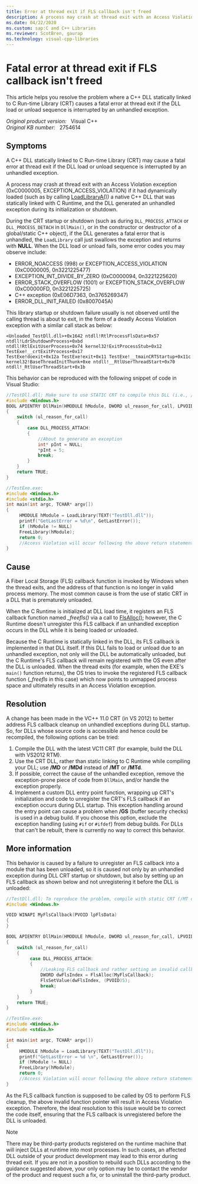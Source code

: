 ```yaml
---
title: Error at thread exit if FLS callback isn't freed
description: A process may crash at thread exit with an Access Violation exception if it had dynamically loaded a native C++ DLL that was statically linked with C Runtime, and the DLL generated an unhandled exception during its initialization or shutdown.
ms.date: 04/22/2020
ms.custom: sap:C and C++ Libraries
ms.reviewer: ScotBren, gaurap
ms.technology: visual-cpp-libraries
---
```

# Fatal error at thread exit if FLS callback isn't freed

This article helps you resolve the problem where a C++ DLL statically linked to C Run-time Library (CRT) causes a fatal error at thread exit if the DLL load or unload sequence is interrupted by an unhandled exception.

_Original product version:_ &nbsp; Visual C++  
_Original KB number:_ &nbsp; 2754614

## Symptoms

A C++ DLL statically linked to C Run-time Library (CRT) may cause a fatal error at thread exit if the DLL load or unload sequence is interrupted by an unhandled exception.  

A process may crash at thread exit with an Access Violation exception (0xC0000005, EXCEPTION_ACCESS_VIOLATION) if it had dynamically loaded (such as by calling [LoadLibraryA()](/windows/win32/api/libloaderapi/nf-libloaderapi-loadlibrarya)) a native C++ DLL that was statically linked with C Runtime, and the DLL generated an unhandled exception during its initialization or shutdown.

During the CRT startup or shutdown (such as during `DLL_PROCESS_ATTACH` or `DLL_PROCESS_DETACH` in `DllMain()`, or in the constructor or destructor of a global/static C++ object), if the DLL generates a fatal error that is unhandled, the `LoadLibrary` call just swallows the exception and returns with **NULL**. When the DLL load or unload fails, some error codes you may observe include:

- ERROR_NOACCESS (998) or EXCEPTION_ACCESS_VIOLATION (0xC0000005, 0n3221225477)
- EXCEPTION_INT_DIVIDE_BY_ZERO (0xC0000094, 0n3221225620)
- ERROR_STACK_OVERFLOW (1001) or EXCEPTION_STACK_OVERFLOW (0xC00000FD, 0n3221225725)
- C++ exception (0xE06D7363, 0n3765269347)
- ERROR_DLL_INIT_FAILED (0x8007045A)

This library startup or shutdown failure usually is not observed until the calling thread is about to exit, in the form of a deadly Access Violation exception with a similar call stack as below:

```console
<Unloaded_TestDll.dll>+0x1642 ntdll!RtlProcessFlsData+0x57 ntdll!LdrShutdownProcess+0xbd
ntdll!RtlExitUserProcess+0x74 kernel32!ExitProcessStub+0x12 TestExe!__crtExitProcess+0x17
TestExe!doexit+0x12a TestExe!exit+0x11 TestExe!__tmainCRTStartup+0x11c
kernel32!BaseThreadInitThunk+0xe ntdll!__RtlUserThreadStart+0x70 ntdll!_RtlUserThreadStart+0x1b
```

This behavior can be reproduced with the following snippet of code in Visual Studio:

```cpp
//TestDll.dll: Make sure to use STATIC CRT to compile this DLL (i.e., /MT or /MTd)
#include <Windows.h>
BOOL APIENTRY DllMain(HMODULE hModule, DWORD ul_reason_for_call, LPVOID lpReserved)
{
    switch (ul_reason_for_call)
    {
        case DLL_PROCESS_ATTACH:
        {
            //About to generate an exception
            int* pInt = NULL;
            *pInt = 5;
            break;
        }
    }
    return TRUE;
}

//TestExe.exe:
#include <Windows.h>
#include <stdio.h>
int main(int argc, TCHAR* argv[])
{
     HMODULE hModule = LoadLibrary(TEXT("TestDll.dll"));
     printf("GetLastError = %d\n", GetLastError());
     if (hModule != NULL)
     FreeLibrary(hModule);
     return 0;
     //Access Violation will occur following the above return statement
}
```

## Cause

A Fiber Local Storage (FLS) callback function is invoked by Windows when the thread exits, and the address of that function is no longer in valid process memory. The most common cause is from the use of static CRT in a DLL that is prematurely unloaded.

When the C Runtime is initialized at DLL load time, it registers an FLS callback function named *_freefls()* via a call to [FlsAlloc()](/windows/win32/api/fibersapi/nf-fibersapi-flsalloc); however, the C Runtime doesn't unregister this FLS callback if an unhandled exception occurs in the DLL while it is being loaded or unloaded.

Because the C Runtime is statically linked in the DLL, its FLS callback is implemented in that DLL itself. If this DLL fails to load or unload due to an unhandled exception, not only will the DLL be automatically unloaded, but the C Runtime's FLS callback will remain registered with the OS even after the DLL is unloaded. When the thread exits (for example, when the EXE's `main()` function returns), the OS tries to invoke the registered FLS callback function (*_freefls* in this case) which now points to unmapped process space and ultimately results in an Access Violation exception.

## Resolution

A change has been made in the VC++ 11.0 CRT (in VS 2012) to better address FLS callback cleanup on unhandled exceptions during DLL startup. So, for DLLs whose source code is accessible and hence could be recompiled, the following options can be tried:

1. Compile the DLL with the latest VC11 CRT (for example, build the DLL with VS2012 RTM).
2. Use the CRT DLL, rather than static linking to C Runtime while compiling your DLL; use **/MD** or **/MDd** instead of **/MT** or **/MTd**.
3. If possible, correct the cause of the unhandled exception, remove the exception-prone piece of code from `DllMain`, and/or handle the exception properly.
4. Implement a custom DLL entry point function, wrapping up CRT's initialization and code to unregister the CRT's FLS callback if an exception occurs during DLL startup. This exception handling around the entry point can cause a problem when **/GS** (buffer security checks) is used in a debug build. If you choose this option, exclude the exception handling (using `#if` or `#ifdef`) from debug builds. For DLLs that can't be rebuilt, there is currently no way to correct this behavior.

## More information

This behavior is caused by a failure to unregister an FLS callback into a module that has been unloaded, so it is caused not only by an unhandled exception during DLL CRT startup or shutdown, but also by setting up an FLS callback as shown below and not unregistering it before the DLL is unloaded:

```cpp
//TestDll.dll: To reproduce the problem, compile with static CRT (/MT or /MTd)
#include <Windows.h>

VOID WINAPI MyFlsCallback(PVOID lpFlsData)
{
}

BOOL APIENTRY DllMain(HMODULE hModule, DWORD ul_reason_for_call, LPVOID lpReserved)
{
    switch (ul_reason_for_call)
    {
         case DLL_PROCESS_ATTACH:
         {
             //Leaking FLS callback and rather setting an invalid callback.
             DWORD dwFlsIndex = FlsAlloc(MyFlsCallback);
             FlsSetValue(dwFlsIndex, (PVOID)5);
             break;
         }
    }
    return TRUE;
}

//TestExe.exe:
#include <Windows.h>
#include <stdio.h>

int main(int argc, TCHAR* argv[])
{
     HMODULE hModule = LoadLibrary(TEXT("TestDll.dll"));
     printf("GetLastError = %d \n", GetLastError());
     if (hModule != NULL)
     FreeLibrary(hModule);
     return 0;
     //Access Violation will occur following the above return statement
}
```

As the FLS callback function is supposed to be called by OS to perform FLS cleanup, the above invalid function pointer will result in Access Violation exception. Therefore, the ideal resolution to this issue would be to correct the code itself, ensuring that the FLS callback is unregistered before the DLL is unloaded.

> [!NOTE]
> There may be third-party products registered on the runtime machine that will inject DLLs at runtime into most processes. In such cases, an affected DLL outside of your product development may lead to this error during thread exit. If you are not in a position to rebuild such DLLs according to the guidance suggested above, your only option may be to contact the vendor of the product and request such a fix, or to uninstall the third-party product.
